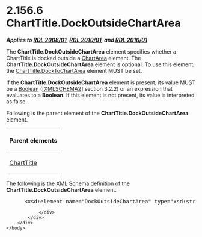 <html dir="LTR" xmlns:mshelp="http://msdn.microsoft.com/mshelp" xmlns:ddue="http://ddue.schemas.microsoft.com/authoring/2003/5" xmlns:xlink="http://www.w3.org/1999/xlink" xmlns:tool="http://www.microsoft.com/tooltip">
    <head>
        <meta http-equiv="Content-Type" content="text/html; CHARSET=utf-8"></meta>
        <meta name="save" content="history"></meta>
        <title>2.156.6 ChartTitle.DockOutsideChartArea</title>
        <xml>
            <mshelp:toctitle title="2.156.6 ChartTitle.DockOutsideChartArea"></mshelp:toctitle>
            <mshelp:rltitle title="[MS-RDL]: ChartTitle.DockOutsideChartArea"></mshelp:rltitle>
            <mshelp:keyword index="A" term="00244f9b-3cbf-4f1d-abc2-76dc360bc48b"></mshelp:keyword>
            <mshelp:attr name="DCSext.ContentType" value="open specification"></mshelp:attr>
            <mshelp:attr name="AssetID" value="00244f9b-3cbf-4f1d-abc2-76dc360bc48b"></mshelp:attr>
            <mshelp:attr name="TopicType" value="kbRef"></mshelp:attr>
            <mshelp:attr name="DCSext.Title" value="[MS-RDL]: ChartTitle.DockOutsideChartArea" />
        </xml>
    </head>
    <body>
        <div id="header">
            <h1 class="heading">2.156.6 ChartTitle.DockOutsideChartArea</h1>
        </div>
        <div id="mainSection">
            <div id="mainBody">
                <div id="allHistory" class="saveHistory"></div>
                <div id="sectionSection0" class="section" name="collapseableSection">
                    

<p><b><i>Applies to </i></b><a href="1e855f94-4617-47e4-b89e-0856c6cb420f.md"><b><i>RDL 2008/01</i></b></a><b><i>,
</i></b><a href="3428e690-a348-4ec7-8a6a-8efb42d2cdee.md"><b><i>RDL 2010/01</i></b></a><b><i>,
and </i></b><a href="52ce3983-2bfc-4e72-9359-42aaf5fe4509.md"><b><i>RDL 2016/01</i></b></a></p>

<p>The <b>ChartTitle.DockOutsideChartArea</b> element specifies
whether a ChartTitle is docked outside a <a href="74e08a7c-5405-4ea4-b903-a79ef4d215f7.md">ChartArea</a> element. The <b>ChartTitle.DockOutsideChartArea</b>
element is optional. To use this element, the <a href="256e3082-b743-4101-a5a0-7a263b77a0bb.md">ChartTitle.DockToChartArea</a>
element MUST be set.</p>

<p>If the <b>ChartTitle.DockOutsideChartArea</b> element is
present, its value MUST be a <a href="4802fa14-3619-43fa-9898-3acab160a24c.md">Boolean</a>
(<a href="https://go.microsoft.com/fwlink/?LinkId=90610">[XMLSCHEMA2]</a>
section 3.2.2) or an expression that evaluates to a <b>Boolean</b>. If this
element is not present, its value is interpreted as false.</p>

<p>Following is the parent element of the <b>ChartTitle.DockOutsideChartArea</b>
element.</p>

<table>
 <thead>
  <tr>
   <th>
   <p>Parent elements</p>
   </th>
  </tr>
 </thead>
 <tr>
  <td>
  <p><a href="67fc30a5-9c4a-4eaa-aec9-b2f734b240f5.md">ChartTitle</a></p>
  </td>
 </tr>
</table>

<p>The following is the XML Schema definition of the <b>ChartTitle.DockOutsideChartArea</b>
element.</p>

<dl>
<dd>
<div><pre> &lt;xsd:element name=&quot;DockOutsideChartArea&quot; type=&quot;xsd:string&quot; minOccurs=&quot;0&quot; /&gt;
</pre></div>
</dd></dl>


                </div>
            </div>
        </div>
    </body>
</html>